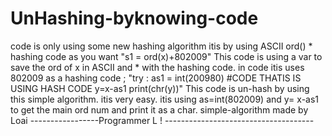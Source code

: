 # UnHashing-byknowing-code
code is only using some new hashing algorithm itis by using ASCII ord() * hashing code as you want
"s1 = ord(x)+802009" This code is using a var to save the ord of x in ASCII and * with the hashing code. in code itis uses 802009 as a hashing code ;
"try : as1 = int(200980) #CODE THATIS IS USING HASH CODE y=x-as1 print(chr(y))" This code is un-hash by using this simple algorithm. itis very easy. itis using as=int(802009) and y= x-as1 to get the main ord num and print it as a char.
simple-algorithm made by Loai -----------------Programmer L ! -------------------------------------
